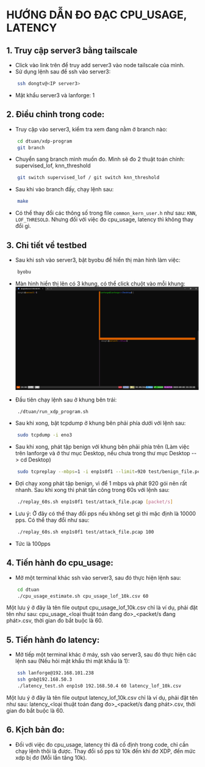 # HƯỚNG DẪN ĐO ĐẠC CPU_USAGE, LATENCY
## 1. Truy cập server3 bằng tailscale
- Click vào link trên để truy add server3 vào node tailscale của mình.
- Sử dụng lệnh sau để ssh vào server3: 
```bash
    ssh dongtv@<IP server3>
```
- Mật khẩu server3 và lanforge: 1

## 2. Điều chỉnh trong code:
- Truy cập vào server3, kiểm tra xem đang nằm ở branch nào:
```bash
    cd dtuan/xdp-program
    git branch
```
- Chuyển sang branch mình muốn đo. Mình sẽ đo 2 thuật toán chính: supervised_lof, knn_threshold
```bash
    git switch supervised_lof / git switch knn_threshold
```
- Sau khi vào branch đấy, chạy lệnh sau:
```bash
    make
```
- Có thể thay đổi các thông số trong file `common_kern_user.h` như sau: `KNN`, `LOF_THRESOLD`. Nhưng đối với việc đo cpu_usage, latency thì không thay đổi gì.

## 3. Chi tiết về testbed
- Sau khi ssh vào server3, bật byobu để hiển thị màn hình làm việc:
```bash
    byobu
```
- Màn hình hiển thị lên có 3 khung, có thể click chuột vào mỗi khung: 
![Image 1](img/Image1.png)

- Đầu tiên chạy lệnh sau ở khung bên trái:
```bash
    ./dtuan/run_xdp_program.sh
```
- Sau khi xong, bật tcpdump ở khung bên phải phía dưới với lệnh sau:
```bash
    sudo tcpdump -i eno3
```
- Sau khi xong, phát tập benign với khung bên phải phía trên (Làm việc trên lanforge và ở thư mục Desktop, nếu chưa trong thư mục Desktop --> cd Desktop)
```bash
    sudo tcpreplay --mbps=1 -i enp1s0f1 --limit=920 test/benign_file.pcap
```
- Đợi chạy xong phát tập benign, vì để 1 mbps và phát 920 gói nên rất nhanh. Sau khi xong thì phát tấn công trong 60s với lệnh sau:
```bash
    ./replay_60s.sh enp1s0f1 test/attack_file.pcap [packet/s]
```
- Lưu ý: Ở đây có thể thay đổi pps nếu không set gì thì mặc định là 10000 pps. Có thể thay đổi như sau:
```bash
    ./replay_60s.sh enp1s0f1 test/attack_file.pcap 100
```
- Tức là 100pps
## 4. Tiến hành đo cpu_usage:
- Mở một terminal khác ssh vào server3, sau đó thực hiện lệnh sau:
```bash
    cd dtuan
    ./cpu_usage_estimate.sh cpu_usage_lof_10k.csv 60
```
Một lưu ý ở đây là tên file output cpu_usage_lof_10k.csv chỉ là ví dụ, phải đặt tên như sau: cpu_usage_<loại thuật toán đang đo>_<packet/s đang phát>.csv, thời gian đo bắt buộc là 60.

## 5. Tiến hành đo latency:
- Mở tiếp một terminal khác ở máy, ssh vào server3, sau đó thực hiện các lệnh sau (Nếu hỏi mật khẩu thì mật khẩu là 1):
```bash
    ssh lanforge@192.168.101.238
    ssh gnb@192.168.50.3
    ./latency_test.sh enp1s0 192.168.50.4 60 latency_lof_10k.csv
```
Một lưu ý ở đây là tên file output latency_lof_10k.csv chỉ là ví dụ, phải đặt tên như sau: latency_<loại thuật toán đang đo>_<packet/s đang phát>.csv, thời gian đo bắt buộc là 60.

## 6. Kịch bản đo:
- Đối với việc đo cpu_usage, latency thì đã cố định trong code, chỉ cần chạy lệnh thôi là được. Thay đổi số pps từ 10k đến khi đơ XDP, đến mức xdp bị đơ (Mỗi lần tăng 10k).
